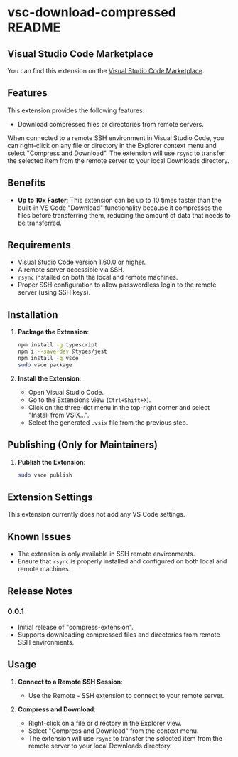 # vsc-download-compressed README

## Visual Studio Code Marketplace
You can find this extension on the [Visual Studio Code Marketplace](https://marketplace.visualstudio.com/items?itemName=samueletorregrossa.compress-download-extension).

## Features

This extension provides the following features:
- Download compressed files or directories from remote servers.

When connected to a remote SSH environment in Visual Studio Code, you can right-click on any file or directory in the Explorer context menu and select "Compress and Download". The extension will use `rsync` to transfer the selected item from the remote server to your local Downloads directory.

## Benefits

- **Up to 10x Faster**: This extension can be up to 10 times faster than the built-in VS Code "Download" functionality because it compresses the files before transferring them, reducing the amount of data that needs to be transferred.

## Requirements

- Visual Studio Code version 1.60.0 or higher.
- A remote server accessible via SSH.
- `rsync` installed on both the local and remote machines.
- Proper SSH configuration to allow passwordless login to the remote server (using SSH keys).

## Installation

1. **Package the Extension**:
   ```sh
   npm install -g typescript
   npm i --save-dev @types/jest
   npm install -g vsce
   sudo vsce package
   ```

2. **Install the Extension**:
   - Open Visual Studio Code.
   - Go to the Extensions view (`Ctrl+Shift+X`).
   - Click on the three-dot menu in the top-right corner and select "Install from VSIX...".
   - Select the generated `.vsix` file from the previous step.

## Publishing (Only for Maintainers)

1. **Publish the Extension**:
   ```sh
   sudo vsce publish
   ```

## Extension Settings

This extension currently does not add any VS Code settings.

## Known Issues

- The extension is only available in SSH remote environments.
- Ensure that `rsync` is properly installed and configured on both local and remote machines.

## Release Notes

### 0.0.1

- Initial release of "compress-extension".
- Supports downloading compressed files and directories from remote SSH environments.

## Usage

1. **Connect to a Remote SSH Session**:
   - Use the Remote - SSH extension to connect to your remote server.

2. **Compress and Download**:
   - Right-click on a file or directory in the Explorer view.
   - Select "Compress and Download" from the context menu.
   - The extension will use `rsync` to transfer the selected item from the remote server to your local Downloads directory.

